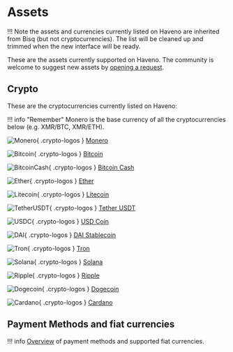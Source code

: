 # Assets

!!! Note
    the assets and currencies currently listed on Haveno are inherited from Bisq (but not cryptocurrencies). The list will be cleaned up and trimmed when the new interface will be ready.

These are the assets currently supported on Haveno. The community is welcome to suggest new assets by [opening a request](https://github.com/haveno-dex/listing).


## Crypto

These are the cryptocurrencies currently listed on Haveno:

!!! info "Remember"
    Monero is the base currency of all the cryptocurrencies below (e.g. XMR/BTC, XMR/ETH).

<!-- Crypto Logos Archive: https://cryptologos.cc/ -->

![Monero](../resources/img/crypto/monero.svg){ .crypto-logos } [Monero](https://getmonero.org)

![Bitcoin](../resources/img/crypto/btc_logo.png){ .crypto-logos } [Bitcoin](https://bitcoin.org)

![BitcoinCash](../resources/img/crypto/bch_logo.png){ .crypto-logos } [Bitcoin Cash](https://bitcoincash.org)

![Ether](../resources/img/crypto/eth_logo.png){ .crypto-logos } [Ether](https://ethereum.org)

![Litecoin](../resources/img/crypto/ltc_logo.png){ .crypto-logos } [Litecoin](https://litecoin.org)

![TetherUSDT](../resources/img/crypto/usdt_logo.png){ .crypto-logos } [Tether USDT](https://tether.to)

![USDC](../resources/img/crypto/usdc_logo.png){ .crypto-logos } [USD Coin](https://www.circle.com/usdc)

![DAI](../resources/img/crypto/dai_logo.png){ .crypto-logos } [DAI Stablecoin](https://makerdao.com/en/)

![Tron](../resources/img/crypto/trx_logo.png){ .crypto-logos } [Tron](https://tron.network/)

![Solana](../resources/img/crypto/sol_logo.png){ .crypto-logos } [Solana](https://solana.com/)

![Ripple](../resources/img/crypto/xrp_logo.png){ .crypto-logos } [Ripple](https://ripple.com/)

![Dogecoin](../resources/img/crypto/doge_logo.png){ .crypto-logos } [Dogecoin](https://dogecoin.com/)

![Cardano](../resources/img/crypto/ada_logo.png){ .crypto-logos } [Cardano](https://cardano.org/)


## Payment Methods and fiat currencies

!!! info
    [Overview](payment_methods/0-all-methods.md) of payment methods and supported fiat currencies.
